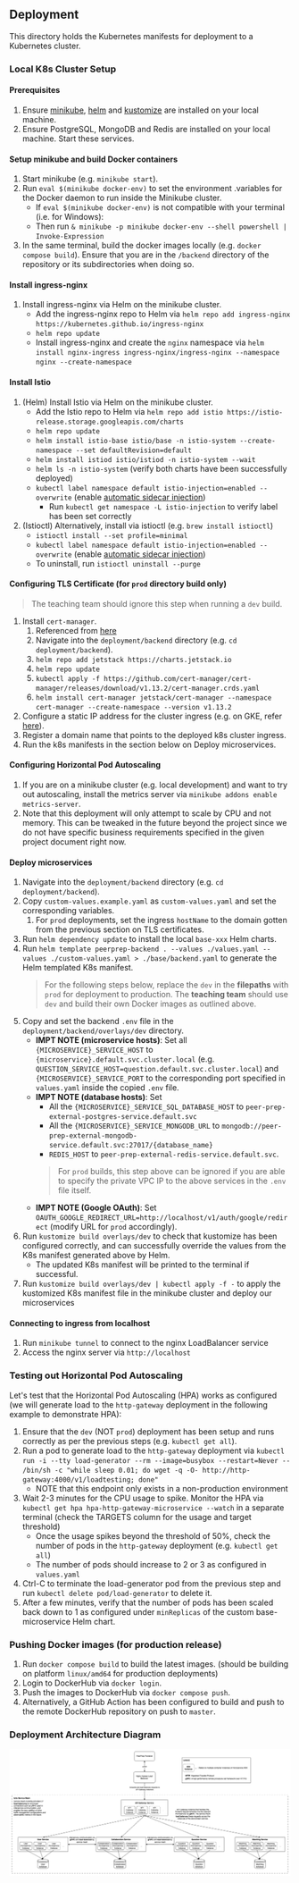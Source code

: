 ## Deployment
This directory holds the Kubernetes manifests for deployment to a Kubernetes cluster.

### Local K8s Cluster Setup
#### Prerequisites
1. Ensure [minikube](https://minikube.sigs.k8s.io/docs/start/), [helm](https://helm.sh/) and [kustomize](https://kustomize.io/) are installed on your local machine.
1. Ensure PostgreSQL, MongoDB and Redis are installed on your local machine. Start these services.

#### Setup minikube and build Docker containers
1. Start minikube (e.g. `minikube start`).
1. Run `eval $(minikube docker-env)` to set the environment .variables for the Docker daemon to run inside the Minikube cluster.
    - If `eval $(minikube docker-env)` is not compatible with your terminal (i.e. for Windows):
    - Then run `& minikube -p minikube docker-env --shell powershell | Invoke-Expression`
1. In the same terminal, build the docker images locally (e.g. `docker compose build`). Ensure that you are in the `/backend` directory of the repository or its subdirectories when doing so.

#### Install ingress-nginx
1. Install ingress-nginx via Helm on the minikube cluster.
    <!-- Installing directly from Helm to install ingress-nginx into a separate namespace 'nginx'. We cannot specify custom namespaces under 'dependencies' of our custom Helm chart -->
    - Add the ingress-nginx repo to Helm via `helm repo add ingress-nginx https://kubernetes.github.io/ingress-nginx`
    - `helm repo update`
    - Install ingress-nginx and create the `nginx` namespace via `helm install nginx-ingress ingress-nginx/ingress-nginx --namespace nginx --create-namespace`

#### Install Istio
1. (Helm) Install Istio via Helm on the minikube cluster.
    - Add the Istio repo to Helm via `helm repo add istio https://istio-release.storage.googleapis.com/charts`
    - `helm repo update`
    - `helm install istio-base istio/base -n istio-system --create-namespace --set defaultRevision=default`
    - `helm install istiod istio/istiod -n istio-system --wait`
    - `helm ls -n istio-system` (verify both charts have been successfully deployed)
    - `kubectl label namespace default istio-injection=enabled --overwrite` (enable [automatic sidecar injection](https://istio.io/latest/docs/setup/additional-setup/sidecar-injection/))
        - Run `kubectl get namespace -L istio-injection` to verify label has been set correctly
1. (Istioctl) Alternatively, install via istioctl (e.g. `brew install istioctl`)
    - `istioctl install --set profile=minimal`
    - `kubectl label namespace default istio-injection=enabled --overwrite` (enable [automatic sidecar injection](https://istio.io/latest/docs/setup/additional-setup/sidecar-injection/))
    - To uninstall, run `istioctl uninstall --purge`

#### Configuring TLS Certificate (for `prod` directory build only)
> The teaching team should ignore this step when running a `dev` build.
1. Install `cert-manager`.
    1. Referenced from [here](https://cert-manager.io/docs/installation/helm/)
    1. Navigate into the `deployment/backend` directory (e.g. `cd deployment/backend`).
    1. `helm repo add jetstack https://charts.jetstack.io`
    1. `helm repo update`
    1. `kubectl apply -f https://github.com/cert-manager/cert-manager/releases/download/v1.13.2/cert-manager.crds.yaml`
    1. `helm install cert-manager jetstack/cert-manager --namespace cert-manager --create-namespace --version v1.13.2`
1. Configure a static IP address for the cluster ingress (e.g. on GKE, refer [here](https://cloud.google.com/kubernetes-engine/docs/tutorials/http-balancer#optional_configuring_a_static_ip_address
)).
1. Register a domain name that points to the deployed k8s cluster ingress.
1. Run the k8s manifests in the section below on Deploy microservices.

#### Configuring Horizontal Pod Autoscaling
1. If you are on a minikube cluster (e.g. local development) and want to try out autoscaling, install the metrics server via `minikube addons enable metrics-server`.
1. Note that this deployment will only attempt to scale by CPU and not memory. This can be tweaked in the future beyond the project since we do not have specific business requirements specified in the given project document right now.

#### Deploy microservices
1. Navigate into the `deployment/backend` directory (e.g. `cd deployment/backend`).
1. Copy `custom-values.example.yaml` as `custom-values.yaml` and set the corresponding variables.
    1. For `prod` deployments, set the ingress `hostName` to the domain gotten from the previous section on TLS certificates.
1. Run `helm dependency update` to install the local `base-xxx` Helm charts.
1. Run `helm template peerprep-backend . --values ./values.yaml --values ./custom-values.yaml > ./base/backend.yaml` to generate the Helm templated K8s manifest.
    > For the following steps below, replace the `dev` in the **filepaths** with `prod` for deployment to production. The **teaching team** should use `dev` and build their own Docker images as outlined above.
1. Copy and set the backend `.env` file in the `deployment/backend/overlays/dev` directory.
    - **IMPT NOTE (microservice hosts)**: Set all `{MICROSERVICE}_SERVICE_HOST` to `{microservice}.default.svc.cluster.local` (e.g. `QUESTION_SERVICE_HOST=question.default.svc.cluster.local`) and `{MICROSERVICE}_SERVICE_PORT` to the corresponding port specified in `values.yaml` inside the copied `.env` file.
    - **IMPT NOTE (database hosts)**: Set
        - All the `{MICROSERVICE}_SERVICE_SQL_DATABASE_HOST` to `peer-prep-external-postgres-service.default.svc`
        - All the `{MICROSERVICE}_SERVICE_MONGODB_URL` to `mongodb://peer-prep-external-mongodb-service.default.svc:27017/{database_name}`
        - `REDIS_HOST` to `peer-prep-external-redis-service.default.svc`.
        > For `prod` builds, this step above can be ignored if you are able to specify the private VPC IP to the above services in the `.env` file itself.
    - **IMPT NOTE (Google OAuth)**: Set `OAUTH_GOOGLE_REDIRECT_URL=http://localhost/v1/auth/google/redirect` (modify URL for `prod` accordingly).
1. Run `kustomize build overlays/dev` to check that kustomize has been configured correctly, and can successfully override the values from the K8s manifest generated above by Helm.
    - The updated K8s manifest will be printed to the terminal if successful.
1. Run `kustomize build overlays/dev | kubectl apply -f -` to apply the kustomized K8s manifest file in the minikube cluster and deploy our microservices

#### Connecting to ingress from localhost
1. Run `minikube tunnel` to connect to the nginx LoadBalancer service
1. Access the nginx server via `http://localhost`
<!-- 1. To access the API gateway from localhost, run `kubectl port-forward deployment/http-gateway 4000:4000`. This is a temporary workaround until the ingress is properly configured. -->

### Testing out Horizontal Pod Autoscaling
Let's test that the Horizontal Pod Autoscaling (HPA) works as configured (we will generate load to the `http-gateway` deployment in the following example to demonstrate HPA):
1. Ensure that the `dev` (NOT `prod`) deployment has been setup and runs correctly as per the previous steps (e.g. `kubectl get all`).
1. Run a pod to generate load to the `http-gateway` deployment via `kubectl run -i --tty load-generator --rm --image=busybox --restart=Never -- /bin/sh -c "while sleep 0.01; do wget -q -O- http://http-gateway:4000/v1/loadtesting; done"`
    - NOTE that this endpoint only exists in a non-production environment
1. Wait 2-3 minutes for the CPU usage to spike. Monitor the HPA via `kubectl get hpa hpa-http-gateway-microservice --watch` in a separate terminal (check the TARGETS column for the usage and target threshold)
    - Once the usage spikes beyond the threshold of 50%, check the number of pods in the `http-gateway` deployment (e.g. `kubectl get all`)
    - The number of pods should increase to 2 or 3 as configured in `values.yaml`
1. Ctrl-C to terminate the load-generator pod from the previous step and run `kubectl delete pod/load-generator` to delete it.
1. After a few minutes, verify that the number of pods has been scaled back down to 1 as configured under `minReplicas` of the custom base-microservice Helm chart.

### Pushing Docker images (for production release)
1. Run `docker compose build` to build the latest images. (should be building on platform `linux/amd64` for production deployments)
1. Login to DockerHub via `docker login`.
1. Push the images to DockerHub via `docker compose push`.
1. Alternatively, a GitHub Action has been configured to build and push to the remote DockerHub repository on push to `master`.

### Deployment Architecture Diagram
![Deployment Architecture Diagram](deployment_architecture.png)
